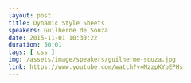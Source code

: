 ```yaml
---
layout: post
title: Dynamic Style Sheets
speakers: Guilherne de Souza
date: 2015-11-01 10:30:22
duration: 50:01
tags: [ css ]
img: /assets/image/speakers/guilherme-souza.jpg
link: https://www.youtube.com/watch?v=MzzpKYpEPHs
---
```

